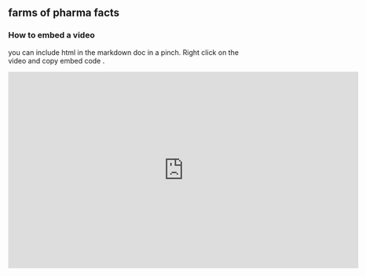 ## farms of pharma facts

### How to embed a video

you can include html in the markdown doc in a pinch. Right click on the video and copy embed code . 



<iframe width="713" height="401" src="https://www.youtube.com/embed/sytPVQbhFi8" frameborder="0" allow="accelerometer; autoplay; clipboard-write; encrypted-media; gyroscope; picture-in-picture" allowfullscreen></iframe>

